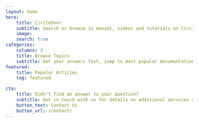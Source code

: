 ```yaml
---
layout: home
hero:
    title: CircleOver
    subtitle: Search or browse in manual, videos and tutorials on CircleOver, from basic orderflow concepts to TC setup, scripting and trading strategies
    image: 
    search: true
categories:
    columns: 3
    title: Browse Topics
    subtitle: Get your answers fast, jump to most popular documentation content
featured:
    title: Popular Articles
    tag: featured

cta:
    title: Didn't find an answer to your question?
    subtitle: Get in touch with us for details on additional services and custom work pricing
    button_text: Contact Us   
    button_url: /contact/  
---
```



